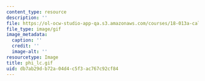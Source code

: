 ```yaml
---
content_type: resource
description: ''
file: https://ol-ocw-studio-app-qa.s3.amazonaws.com/courses/18-013a-calculus-with-applications-spring-2005/db7ab29db72a04d4c5f3ac767c92cf84_phi_lc.gif
file_type: image/gif
image_metadata:
  caption: ''
  credit: ''
  image-alt: ''
resourcetype: Image
title: phi_lc.gif
uid: db7ab29d-b72a-04d4-c5f3-ac767c92cf84
---
```

